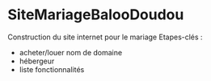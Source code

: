 # SiteMariageBalooDoudou
Construction du site internet pour le mariage
Etapes-clés :
- acheter/louer nom de domaine
- hébergeur
- liste fonctionnalités

